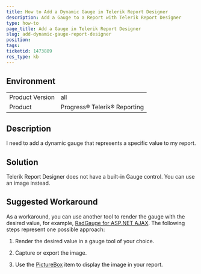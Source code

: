 ```yaml
---
title: How to Add a Dynamic Gauge in Telerik Report Designer
description: Add a Gauge to a Report with Telerik Report Designer
type: how-to
page_title: Add a Gauge in Telerik Report Designer
slug: add-dynamic-gauge-report-designer
position: 
tags: 
ticketid: 1473889
res_type: kb
---
```


## Environment
<table>
	<tbody>
		<tr>
			<td>Product Version</td>
			<td>all</td>
		</tr>
		<tr>
			<td>Product</td>
			<td>Progress® Telerik® Reporting</td>
		</tr>
	</tbody>
</table>

## Description
I need to add a dynamic gauge that represents a specific value to my report.

## Solution
Telerik Report Designer does not have a built-in Gauge control. You can use an image instead.   

## Suggested Workaround
As a workaround, you can use another tool to render the gauge with the desired value, for example, [RadGauge for ASP.NET AJAX](https://demos.telerik.com/aspnet-ajax/gauge/examples/overview/defaultcs.aspx).
The following steps represent one possible approach:

1. Render the desired value in a gauge tool of your choice. 

1. Capture or export the image.

1. Use the [PictureBox](https://docs.telerik.com/reporting/report-items-picture-box) item to display the image in your report.
